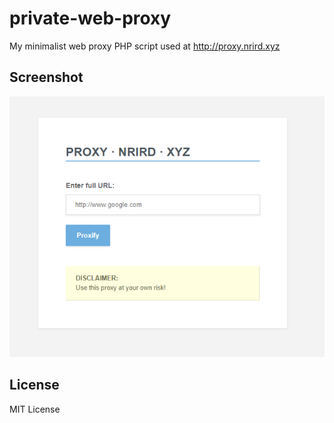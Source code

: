 # private-web-proxy

My minimalist web proxy PHP script used at http://proxy.nrird.xyz

## Screenshot

![Screenshot](screenshot.png)

## License

MIT License
